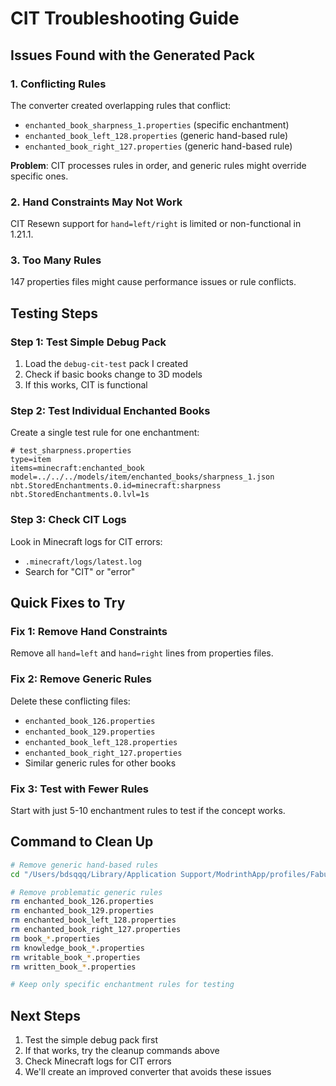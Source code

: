 # CIT Troubleshooting Guide

## Issues Found with the Generated Pack

### 1. **Conflicting Rules**
The converter created overlapping rules that conflict:
- `enchanted_book_sharpness_1.properties` (specific enchantment)
- `enchanted_book_left_128.properties` (generic hand-based rule)
- `enchanted_book_right_127.properties` (generic hand-based rule)

**Problem**: CIT processes rules in order, and generic rules might override specific ones.

### 2. **Hand Constraints May Not Work**
CIT Resewn support for `hand=left/right` is limited or non-functional in 1.21.1.

### 3. **Too Many Rules**
147 properties files might cause performance issues or rule conflicts.

## Testing Steps

### Step 1: Test Simple Debug Pack
1. Load the `debug-cit-test` pack I created
2. Check if basic books change to 3D models
3. If this works, CIT is functional

### Step 2: Test Individual Enchanted Books
Create a single test rule for one enchantment:

```properties
# test_sharpness.properties
type=item
items=minecraft:enchanted_book
model=../../../models/item/enchanted_books/sharpness_1.json
nbt.StoredEnchantments.0.id=minecraft:sharpness
nbt.StoredEnchantments.0.lvl=1s
```

### Step 3: Check CIT Logs
Look in Minecraft logs for CIT errors:
- `.minecraft/logs/latest.log`
- Search for "CIT" or "error"

## Quick Fixes to Try

### Fix 1: Remove Hand Constraints
Remove all `hand=left` and `hand=right` lines from properties files.

### Fix 2: Remove Generic Rules
Delete these conflicting files:
- `enchanted_book_126.properties`
- `enchanted_book_129.properties` 
- `enchanted_book_left_128.properties`
- `enchanted_book_right_127.properties`
- Similar generic rules for other books

### Fix 3: Test with Fewer Rules
Start with just 5-10 enchantment rules to test if the concept works.

## Command to Clean Up

```bash
# Remove generic hand-based rules
cd "/Users/bdsqqq/Library/Application Support/ModrinthApp/profiles/Fabulously Optimized (1)/resourcepacks/Better-Fresher-3D-Books-CIT/assets/minecraft/optifine/cit"

# Remove problematic generic rules
rm enchanted_book_126.properties
rm enchanted_book_129.properties 
rm enchanted_book_left_128.properties
rm enchanted_book_right_127.properties
rm book_*.properties
rm knowledge_book_*.properties
rm writable_book_*.properties
rm written_book_*.properties

# Keep only specific enchantment rules for testing
```

## Next Steps

1. Test the simple debug pack first
2. If that works, try the cleanup commands above
3. Check Minecraft logs for CIT errors
4. We'll create an improved converter that avoids these issues

